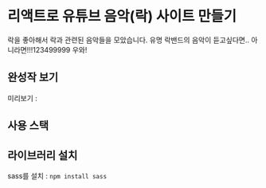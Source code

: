 # 리액트로 유튜브 음악(락) 사이트 만들기

락을 좋아해서 락과 관련된 음악들을 모았습니다.
유명 락밴드의 음악이 듣고싶다면.. 아니라면!!!123499999
우와!


## 완성작 보기
미리보기 :


## 사용 스택


## 라이브러리 설치
sass를 설치 : `npm install sass`